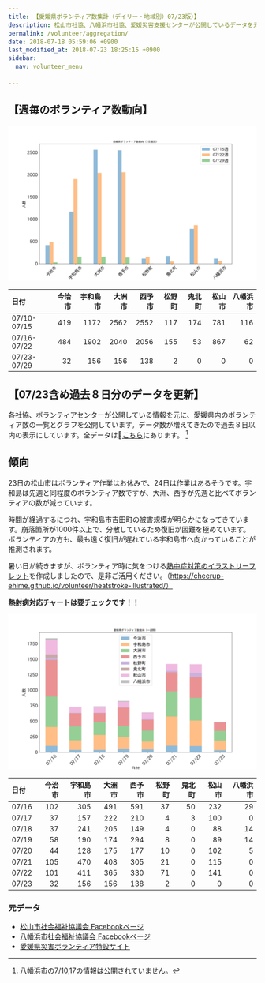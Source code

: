 ```yaml
---
title: 【愛媛県ボランティア数集計（デイリー・地域別）07/23版）】
description: 松山市社協、八幡浜市社協、愛媛災害支援センターが公開しているデータを元に、ボランティア数のグラフを作成・公開しています。
permalink: /volunteer/aggregation/
date: 2018-07-18 05:59:06 +0900
last_modified_at: 2018-07-23 18:25:15 +0900
sidebar:
  nav: volunteer_menu

---
```

## 【週毎のボランティア数動向】

![愛媛県内ボランティア数（週次）](/assets/images/volunteer_count_week.png)

| 日付                |   今治市 |   宇和島市 |   大洲市 |   西予市 |   松野町 |   鬼北町 |   松山市 |   八幡浜市 |
|:--------------------|---------:|-----------:|---------:|---------:|---------:|---------:|---------:|-----------:|
| 07/10-07/15 |      419 |       1172 |     2562 |     2552 |      117 |      174 |      781 |        116 |
| 07/16-07/22 |      484 |       1902 |     2040 |     2056 |      155 |       53 |      867 |         62 |
| 07/23-07/29 |       32 |        156 |      156 |      138 |        2 |        0 |        0 |          0 |

## 【07/23含め過去８日分のデータを更新】

各社協、ボランティアセンターが公開している情報を元に、愛媛県内のボランティア数の一覧とグラフを公開しています。データ数が増えてきたので過去８日以内の表示にしています。全データは[こちら](https://docs.google.com/spreadsheets/d/1h-GFHoNa55P96wu_HNbPk899eN4HZcnu1T9q4eag8Uc/edit#gid=0)にあります。 [^1]

## 傾向

23日の松山市はボランティア作業はお休みで、24日は作業はあるそうです。宇和島は先週と同程度のボランティア数ですが、大洲、西予が先週と比べてボランティアの数が減っています。

時間が経過するにつれ、宇和島市吉田町の被害規模が明らかになってきています。崩落箇所が1000件以上で、分散しているため復旧が困難を極めています。ボランティアの方も、最も遠く復旧が遅れている宇和島市へ向かっていることが推測されます。

暑い日が続きますが、ボランティア時に気をつける[熱中症対策のイラストリーフレット](https://cheerup-ehime.github.io/volunteer/heatstroke-illustrated/)を作成しましたので、是非ご活用ください。（https://cheerup-ehime.github.io/volunteer/heatstroke-illustrated/）

**熱射病対応チャートは要チェックです！！**


![愛媛県内ボランティア数（日次）](/assets/images/volunteer_count.png)

[^1]: 八幡浜市の7/10,17の情報は公開されていません。


| 日付   |   今治市 |   宇和島市 |   大洲市 |   西予市 |   松野町 |   鬼北町 |   松山市 |   八幡浜市 |
|:-------|---------:|-----------:|---------:|---------:|---------:|---------:|---------:|-----------:|
| 07/16  |      102 |        305 |      491 |      591 |       37 |       50 |      232 |         29 |
| 07/17  |       37 |        157 |      222 |      210 |        4 |        3 |      100 |          0 |
| 07/18  |       37 |        241 |      205 |      149 |        4 |        0 |       88 |         14 |
| 07/19  |       58 |        190 |      174 |      294 |        8 |        0 |       89 |         14 |
| 07/20  |       44 |        128 |      175 |      177 |       10 |        0 |      102 |          5 |
| 07/21  |      105 |        470 |      408 |      305 |       21 |        0 |      115 |          0 |
| 07/22  |      101 |        411 |      365 |      330 |       71 |        0 |      141 |          0 |
| 07/23  |       32 |        156 |      156 |      138 |        2 |        0 |        0 |          0 |

### 元データ

- [松山市社会福祉協議会 Facebookページ](https://www.facebook.com/matsuyama.wel/)
- [八幡浜市社会福祉協議会 Facebookページ](https://www.facebook.com/ywthm.syakyo/)
- [愛媛県災害ボランティア特設サイト](https://ehimesvc.jp/)
